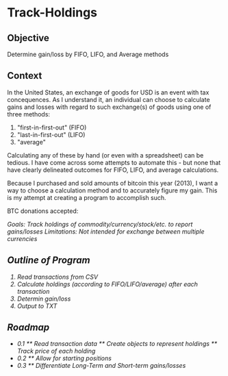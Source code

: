 Track-Holdings
==============

Objective
---------
Determine gain/loss by FIFO, LIFO, and Average methods

Context
-------
In the United States, an exchange of goods for USD is an event with tax concequences. As I understand it, an individual can choose to calculate gains and losses with regard to such exchange(s) of goods using one of three methods:
1) "first-in-first-out" (FIFO)
2) "last-in-first-out" (LIFO)
3) "average"

Calculating any of these by hand (or even with a spreadsheet) can be tedious. I have come across some attempts to automate this - but none that have clearly delineated outcomes for FIFO, LIFO, and average calculations.

Because I purchased and sold amounts of bitcoin this year (2013), I want a way to choose a calculation method and to accurately figure my gain. This is my attempt at creating a program to accomplish such.

BTC donations accepted: <address to be posted>

Goals: Track holdings of commodity/currency/stock/etc. to report gains/losses
Limitations: Not intended for exchange between multiple currencies

Outline of Program
------------------
1. Read transactions from CSV
2. Calculate holdings (according to FIFO/LIFO/average) after each transaction
3. Determin gain/loss
4. Output to TXT


Roadmap
-------
* 0.1
** Read transaction data
** Create objects to represent holdings
** Track price of each holding
* 0.2
** Allow for starting positions
* 0.3
** Differentiate Long-Term and Short-term gains/losses

